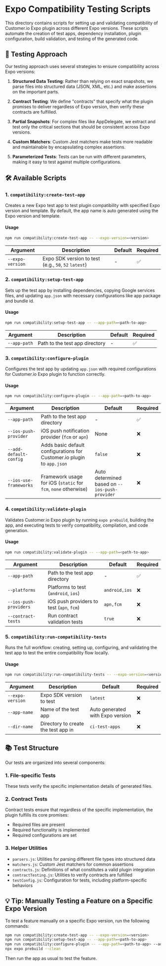 # Expo Compatibility Testing Scripts

This directory contains scripts for setting up and validating compatibility of Customer.io Expo plugin across different Expo versions. These scripts automate the creation of test apps, dependency installation, plugin configuration, build validation, and testing of the generated code.

## 🧪 Testing Approach

Our testing approach uses several strategies to ensure compatibility across Expo versions:

1. **Structured Data Testing**: Rather than relying on exact snapshots, we parse files into structured data (JSON, XML, etc.) and make assertions on the important parts.

2. **Contract Testing**: We define "contracts" that specify what the plugin promises to deliver regardless of Expo version, then verify these contracts are fulfilled.

3. **Partial Snapshots**: For complex files like AppDelegate, we extract and test only the critical sections that should be consistent across Expo versions.

4. **Custom Matchers**: Custom Jest matchers make tests more readable and maintainable by encapsulating complex assertions.

5. **Parameterized Tests**: Tests can be run with different parameters, making it easy to test against multiple configurations.

## 🛠️ Available Scripts

### 1. `compatibility:create-test-app`

Creates a new Expo test app to test plugin compatibility with specified Expo version and template. By default, the app name is auto generated using the Expo version and template.

#### Usage

```sh
npm run compatibility:create-test-app -- --expo-version=<version>
```

| **Argument** | **Description** | **Default** | **Required** |
| - | - | - | - |
| `--expo-version` | Expo SDK version to test (e.g., `50`, `52` `latest`) | - | ✅ |

### 2. `compatibility:setup-test-app`

Sets up the test app by installing dependencies, copying Google services files, and updating `app.json` with necessary configurations like app package and bundle id.

#### Usage

```sh
npm run compatibility:setup-test-app -- --app-path=<path-to-app>
```

| **Argument** | **Description** | **Default** | **Required** |
| - | - | - | - |
| `--app-path` | Path to the test app directory | - | ✅ |

### 3. `compatibility:configure-plugin`

Configures the test app by updating `app.json` with required configurations for Customer.io Expo plugin to function correctly.

#### Usage

```sh
npm run compatibility:configure-plugin -- --app-path=<path-to-app>
```

| **Argument** | **Description** | **Default** | **Required** |
| - | - | - | - |
| `--app-path` | Path to the test app directory | - | ✅ |
| `--ios-push-provider` | iOS push notification provider (`fcm` or `apn`) | None | ❌ |
| `--add-default-config` | Adds basic default configurations for Customer.io plugin to `app.json` | `false` | ❌ |
| `--ios-use-frameworks` | Framework usage for iOS (`static` for `fcm`, `none` otherwise) | Auto determined based on `--ios-push-provider` | ❌ |

### 4. `compatibility:validate-plugin`

Validates Customer.io Expo plugin by running `expo prebuild`, building the app, and executing tests to verify compatibility, compilation, and code generation.

#### Usage

```sh
npm run compatibility:validate-plugin -- --app-path=<path-to-app>
```

| **Argument** | **Description** | **Default** | **Required** |
| - | - | - | - |
| `--app-path` | Path to the test app directory | - | ✅ |
| `--platforms` | Platforms to test (`android`, `ios`) | `android,ios` | ❌ |
| `--ios-push-providers` | iOS push providers to test (`apn`, `fcm`) | `apn,fcm` | ❌ |
| `--contract-tests` | Run contract validation tests | `true` | ❌ |

### 5. `compatibility:run-compatibility-tests`

Runs the full workflow: creating, setting up, configuring, and validating the test app to test the entire compatibility flow locally.

#### Usage

```sh
npm run compatibility:run-compatibility-tests -- --expo-version=<version>
```

| **Argument** | **Description** | **Default** | **Required** |
| - | - | - | - |
| `--expo-version` | Expo SDK version to test | `latest` | ❌ |
| `--app-name` | Name of the test app | Auto generated with Expo version | ❌ |
| `--dir-name` | Directory to create the test app in | `ci-test-apps` | ❌ |

## 📚 Test Structure

Our tests are organized into several components:

### 1. File-specific Tests

These tests verify the specific implementation details of generated files.

### 2. Contract Tests

Contract tests ensure that regardless of the specific implementation, the plugin fulfills its core promises:
- Required files are present
- Required functionality is implemented
- Required configurations are set

### 3. Helper Utilities

- `parsers.js`: Utilities for parsing different file types into structured data
- `matchers.js`: Custom Jest matchers for common assertions
- `contracts.js`: Definitions of what constitutes a valid plugin integration
- `contractTesting.js`: Utilities to verify contracts are fulfilled
- `testConfig.js`: Configuration for tests, including platform-specific behaviors

## 💡 Tip: Manually Testing a Feature on a Specific Expo Version

To test a feature manually on a specific Expo version, run the following commands:

```sh
npm run compatibility:create-test-app -- --expo-version=<version>
npm run compatibility:setup-test-app -- --app-path=<path-to-app>
npm run compatibility:configure-plugin -- --app-path=<path-to-app> --add-default-config --ios-push-provider=<provider>
npx expo prebuild --clean
```

Then run the app as usual to test the feature.

